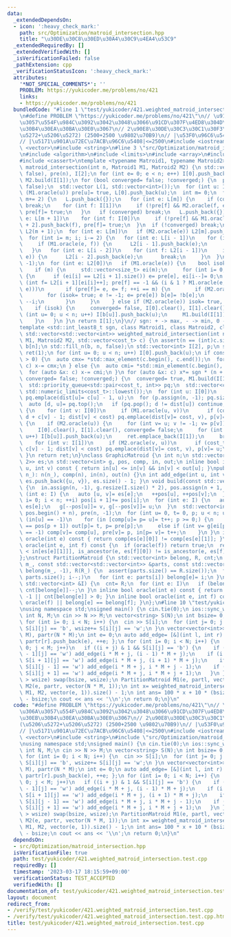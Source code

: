 ```yaml
---
data:
  _extendedDependsOn:
  - icon: ':heavy_check_mark:'
    path: src/Optimization/matroid_intersection.hpp
    title: "\u30DE\u30C8\u30ED\u30A4\u30C9\u4EA4\u53C9"
  _extendedRequiredBy: []
  _extendedVerifiedWith: []
  _isVerificationFailed: false
  _pathExtension: cpp
  _verificationStatusIcon: ':heavy_check_mark:'
  attributes:
    '*NOT_SPECIAL_COMMENTS*': ''
    PROBLEM: https://yukicoder.me/problems/no/421
    links:
    - https://yukicoder.me/problems/no/421
  bundledCode: "#line 1 \"test/yukicoder/421.weighted_matroid_intersection.test.cpp\"\
    \n#define PROBLEM \"https://yukicoder.me/problems/no/421\"\n// \u91CD\u307F\u306A\
    \u3057\u554F\u984C\u3092\u3042\u3048\u3066\u91CD\u307F\u4ED8\u304D\u30A2\u30EB\
    \u30B4\u30EA\u30BA\u30E0\u3067\n// 2\u90E8\u30DE\u30C3\u30C1\u30F3\u30B0(\u5206\
    \u5272+\u5206\u5272) (2500+2500 \u9802\u70B9)\n// |\u53F0\u96C6\u5408|<=5000\n\
    // |\u5171\u901A\u72EC\u7ACB\u96C6\u5408|<=2500\n#include <iostream>\n#include\
    \ <vector>\n#include <string>\n#line 3 \"src/Optimization/matroid_intersection.hpp\"\
    \n#include <algorithm>\n#include <limits>\n#include <array>\n#include <queue>\n\
    #include <cassert>\ntemplate <typename Matroid1, typename Matroid2> std::vector<int>\
    \ matroid_intersection(int n, Matroid1 M1, Matroid2 M2) {\n std::vector<int> b(n,\
    \ false), pre(n), I[2];\n for (int e= 0; e < n; e++) I[0].push_back(e);\n M1.build(I[1]),\
    \ M2.build(I[1]);\n for (bool converged= false; !converged;) {\n  pre.assign(n,\
    \ false);\n  std::vector L(1, std::vector<int>());\n  for (int u: I[0])\n   if\
    \ (M1.oracle(u)) pre[u]= true, L[0].push_back(u);\n  int m= 0;\n  for (; L.back().size();\
    \ m+= 2) {\n   L.push_back({});\n   for (int e: L[m]) {\n    if (converged= M2.oracle(e))\
    \ break;\n    for (int f: I[1])\n     if (!pre[f] && M2.oracle(f, e)) L[m + 1].push_back(f),\
    \ pre[f]= true;\n   }\n   if (converged) break;\n   L.push_back({});\n   for (int\
    \ e: L[m + 1])\n    for (int f: I[0])\n     if (!pre[f] && M1.oracle(e, f)) L[m\
    \ + 2].push_back(f), pre[f]= true;\n  }\n  if (!converged) break;\n  std::vector<std::vector<int>>\
    \ L2(m + 1);\n  for (int e: L[m])\n   if (M2.oracle(e)) L2[m].push_back(e);\n\
    \  for (int i= m; i; i-= 2) {\n   for (int e: L[i - 1])\n    for (int f: L2[i])\n\
    \     if (M1.oracle(e, f)) {\n      L2[i - 1].push_back(e);\n      break;\n  \
    \   }\n   for (int e: L[i - 2])\n    for (int f: L2[i - 1])\n     if (M2.oracle(f,\
    \ e)) {\n      L2[i - 2].push_back(e);\n      break;\n     }\n  }\n  pre.assign(n,\
    \ -1);\n  for (int e: L2[0])\n   if (M1.oracle(e)) {\n    bool isok= false;\n\
    \    if (m) {\n     std::vector<size_t> ei(m);\n     for (int i= 0; e != -1;)\
    \ {\n      if (ei[i] == L2[i + 1].size()) e= pre[e], ei[i--]= 0;\n      else if\
    \ (int f= L2[i + 1][ei[i]++]; pre[f] == -1 && (i & 1 ? M1.oracle(e, f) : M2.oracle(f,\
    \ e)))\n       if (pre[f]= e, e= f; ++i == m) {\n        if (M2.oracle(e))\n \
    \        for (isok= true; e != -1; e= pre[e]) b[e]= !b[e];\n        else e= pre[e],\
    \ --i;\n       }\n     }\n    } else if (M2.oracle(e)) isok= true, b[e]= 1;\n\
    \    if (isok) {\n     converged= false, I[0].clear(), I[1].clear();\n     for\
    \ (int u= 0; u < n; u++) I[b[u]].push_back(u);\n     M1.build(I[1]), M2.build(I[1]);\n\
    \    }\n   }\n }\n return I[1];\n}\n// sgn: + -> max, - -> min, 0 -> unweighted\n\
    template <std::int_least8_t sgn, class Matroid1, class Matroid2, class cost_t>\
    \ std::vector<std::vector<int>> weighted_matroid_intersection(int n, Matroid1\
    \ M1, Matroid2 M2, std::vector<cost_t> c) {\n assert(n == (int)c.size());\n bool\
    \ b[n];\n std::fill_n(b, n, false);\n std::vector<int> I[2], p;\n std::vector<std::vector<int>>\
    \ ret(1);\n for (int u= 0; u < n; u++) I[0].push_back(u);\n if constexpr (sgn\
    \ > 0) {\n  auto cmx= *std::max_element(c.begin(), c.end());\n  for (auto &x:\
    \ c) x-= cmx;\n } else {\n  auto cmi= *std::min_element(c.begin(), c.end());\n\
    \  for (auto &x: c) x-= cmi;\n }\n for (auto &x: c) x*= sgn * (n + 1);\n for (bool\
    \ converged= false; !converged;) {\n  converged= true, M1.build(I[1]), M2.build(I[1]);\n\
    \  std::priority_queue<std::pair<cost_t, int>> pq;\n  std::vector<cost_t> dist(n,\
    \ std::numeric_limits<cost_t>::lowest());\n  for (int u: I[0])\n   if (M1.oracle(u))\
    \ pq.emplace(dist[u]= c[u] - 1, u);\n  for (p.assign(n, -1); pq.size();) {\n \
    \  auto [d, u]= pq.top();\n   if (pq.pop(); d != dist[u]) continue;\n   if (b[u])\
    \ {\n    for (int v: I[0])\n     if (M1.oracle(u, v))\n      if (cost_t cost=\
    \ d + c[v] - 1; dist[v] < cost) pq.emplace(dist[v]= cost, v), p[v]= u;\n   } else\
    \ {\n    if (M2.oracle(u)) {\n     for (int v= u; v != -1; v= p[v]) b[v]= !b[v];\n\
    \     I[0].clear(), I[1].clear(), converged= false;\n     for (int u= 0; u < n;\
    \ u++) I[b[u]].push_back(u);\n     ret.emplace_back(I[1]);\n     break;\n    }\n\
    \    for (int v: I[1])\n     if (M2.oracle(v, u))\n      if (cost_t cost= d -\
    \ c[v] - 1; dist[v] < cost) pq.emplace(dist[v]= cost, v), p[v]= u;\n   }\n  }\n\
    \ }\n return ret;\n}\nclass GraphicMatroid {\n int n;\n std::vector<std::array<int,\
    \ 2>> es;\n std::vector<int> g, pos, comp, in, out;\n inline bool is_ancestor(int\
    \ u, int v) const { return in[u] <= in[v] && in[v] < out[u]; }\npublic:\n GraphicMatroid(int\
    \ n_): n(n_), comp(n), in(n), out(n) {}\n int add_edge(int u, int v) { return\
    \ es.push_back({u, v}), es.size() - 1; }\n void build(const std::vector<int> &I)\
    \ {\n  in.assign(n, -1), g.resize(I.size() * 2), pos.assign(n + 1, 0);\n  for\
    \ (int e: I) {\n   auto [u, v]= es[e];\n   ++pos[u], ++pos[v];\n  }\n  for (int\
    \ i= 0; i < n; ++i) pos[i + 1]+= pos[i];\n  for (int e: I) {\n   auto [u, v]=\
    \ es[e];\n   g[--pos[u]]= v, g[--pos[v]]= u;\n  }\n  std::vector<int> ei(pos.begin(),\
    \ pos.begin() + n), pre(n, -1);\n  for (int u= 0, t= 0, p; u < n; u++)\n   if\
    \ (in[u] == -1)\n    for (in [comp[u]= p= u]= t++; p >= 0;) {\n     if (ei[p]\
    \ == pos[p + 1]) out[p]= t, p= pre[p];\n     else if (int v= g[ei[p]++]; in[v]\
    \ == -1) comp[v]= comp[u], pre[v]= p, in[p= v]= t++;\n    }\n }\n inline bool\
    \ oracle(int e) const { return comp[es[e][0]] != comp[es[e][1]]; }\n inline bool\
    \ oracle(int e, int f) const {\n  if (oracle(f)) return true;\n  return e= es[e][in[es[e][0]]\
    \ < in[es[e][1]]], is_ancestor(e, es[f][0]) != is_ancestor(e, es[f][1]);\n }\n\
    };\nstruct PartitionMatroid {\n std::vector<int> belong, R, cnt;\n PartitionMatroid(int\
    \ m_, const std::vector<std::vector<int>> &parts, const std::vector<int> &R_):\
    \ belong(m_, -1), R(R_) {\n  assert(parts.size() == R.size());\n  for (int i=\
    \ parts.size(); i--;)\n   for (int e: parts[i]) belong[e]= i;\n }\n void build(const\
    \ std::vector<int> &I) {\n  cnt= R;\n  for (int e: I)\n   if (belong[e] != -1)\
    \ cnt[belong[e]]--;\n }\n inline bool oracle(int e) const { return belong[e] ==\
    \ -1 || cnt[belong[e]] > 0; }\n inline bool oracle(int e, int f) const { return\
    \ oracle(f) || belong[e] == belong[f]; }\n};\n#line 10 \"test/yukicoder/421.weighted_matroid_intersection.test.cpp\"\
    \nusing namespace std;\nsigned main() {\n cin.tie(0);\n ios::sync_with_stdio(false);\n\
    \ int N, M;\n cin >> N >> M;\n vector<string> S(N);\n int bsize= 0, wsize= 0;\n\
    \ for (int i= 0; i < N; i++) {\n  cin >> S[i];\n  for (int j= 0; j < M; j++) bsize+=\
    \ S[i][j] == 'b', wsize+= S[i][j] == 'w';\n }\n vector<vector<int>> partl(N *\
    \ M), partr(N * M);\n int e= 0;\n auto add_edge= [&](int l, int r) { partl[l].push_back(e),\
    \ partr[r].push_back(e), ++e; };\n for (int i= 0; i < N; i++) {\n  for (int j=\
    \ 0; j < M; j++)\n   if ((i + j) & 1 && S[i][j] == 'b') {\n    if (i > 0 && S[i\
    \ - 1][j] == 'w') add_edge(i * M + j, (i - 1) * M + j);\n    if (i + 1 < N &&\
    \ S[i + 1][j] == 'w') add_edge(i * M + j, (i + 1) * M + j);\n    if (j > 0 &&\
    \ S[i][j - 1] == 'w') add_edge(i * M + j, i * M + j - 1);\n    if (j + 1 < M &&\
    \ S[i][j + 1] == 'w') add_edge(i * M + j, i * M + j + 1);\n   }\n }\n if (bsize\
    \ > wsize) swap(bsize, wsize);\n PartitionMatroid M1(e, partl, vector(N * M, 1)),\
    \ M2(e, partr, vector(N * M, 1));\n int x= weighted_matroid_intersection<0>(e,\
    \ M1, M2, vector(e, 1)).size() - 1;\n int ans= 100 * x + 10 * (bsize - x) + wsize\
    \ - bsize;\n cout << ans << '\\n';\n return 0;\n}\n"
  code: "#define PROBLEM \"https://yukicoder.me/problems/no/421\"\n// \u91CD\u307F\
    \u306A\u3057\u554F\u984C\u3092\u3042\u3048\u3066\u91CD\u307F\u4ED8\u304D\u30A2\
    \u30EB\u30B4\u30EA\u30BA\u30E0\u3067\n// 2\u90E8\u30DE\u30C3\u30C1\u30F3\u30B0\
    (\u5206\u5272+\u5206\u5272) (2500+2500 \u9802\u70B9)\n// |\u53F0\u96C6\u5408|<=5000\n\
    // |\u5171\u901A\u72EC\u7ACB\u96C6\u5408|<=2500\n#include <iostream>\n#include\
    \ <vector>\n#include <string>\n#include \"src/Optimization/matroid_intersection.hpp\"\
    \nusing namespace std;\nsigned main() {\n cin.tie(0);\n ios::sync_with_stdio(false);\n\
    \ int N, M;\n cin >> N >> M;\n vector<string> S(N);\n int bsize= 0, wsize= 0;\n\
    \ for (int i= 0; i < N; i++) {\n  cin >> S[i];\n  for (int j= 0; j < M; j++) bsize+=\
    \ S[i][j] == 'b', wsize+= S[i][j] == 'w';\n }\n vector<vector<int>> partl(N *\
    \ M), partr(N * M);\n int e= 0;\n auto add_edge= [&](int l, int r) { partl[l].push_back(e),\
    \ partr[r].push_back(e), ++e; };\n for (int i= 0; i < N; i++) {\n  for (int j=\
    \ 0; j < M; j++)\n   if ((i + j) & 1 && S[i][j] == 'b') {\n    if (i > 0 && S[i\
    \ - 1][j] == 'w') add_edge(i * M + j, (i - 1) * M + j);\n    if (i + 1 < N &&\
    \ S[i + 1][j] == 'w') add_edge(i * M + j, (i + 1) * M + j);\n    if (j > 0 &&\
    \ S[i][j - 1] == 'w') add_edge(i * M + j, i * M + j - 1);\n    if (j + 1 < M &&\
    \ S[i][j + 1] == 'w') add_edge(i * M + j, i * M + j + 1);\n   }\n }\n if (bsize\
    \ > wsize) swap(bsize, wsize);\n PartitionMatroid M1(e, partl, vector(N * M, 1)),\
    \ M2(e, partr, vector(N * M, 1));\n int x= weighted_matroid_intersection<0>(e,\
    \ M1, M2, vector(e, 1)).size() - 1;\n int ans= 100 * x + 10 * (bsize - x) + wsize\
    \ - bsize;\n cout << ans << '\\n';\n return 0;\n}\n"
  dependsOn:
  - src/Optimization/matroid_intersection.hpp
  isVerificationFile: true
  path: test/yukicoder/421.weighted_matroid_intersection.test.cpp
  requiredBy: []
  timestamp: '2023-03-17 18:15:59+09:00'
  verificationStatus: TEST_ACCEPTED
  verifiedWith: []
documentation_of: test/yukicoder/421.weighted_matroid_intersection.test.cpp
layout: document
redirect_from:
- /verify/test/yukicoder/421.weighted_matroid_intersection.test.cpp
- /verify/test/yukicoder/421.weighted_matroid_intersection.test.cpp.html
title: test/yukicoder/421.weighted_matroid_intersection.test.cpp
---
```

